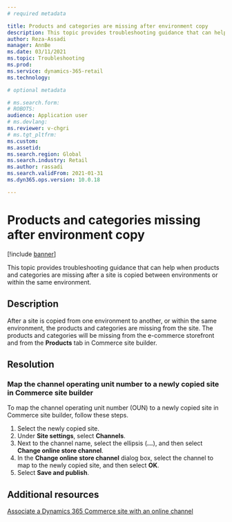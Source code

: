 ```yaml
---
# required metadata

title: Products and categories are missing after environment copy
description: This topic provides troubleshooting guidance that can help when products and categories are missing after a site is copied between environments or within the same environment.
author: Reza-Assadi
manager: AnnBe
ms.date: 03/11/2021
ms.topic: Troubleshooting
ms.prod: 
ms.service: dynamics-365-retail
ms.technology: 

# optional metadata

# ms.search.form: 
# ROBOTS: 
audience: Application user
# ms.devlang: 
ms.reviewer: v-chgri
# ms.tgt_pltfrm: 
ms.custom: 
ms.assetid: 
ms.search.region: Global
ms.search.industry: Retail
ms.author: rassadi
ms.search.validFrom: 2021-01-31
ms.dyn365.ops.version: 10.0.18

---
```


# Products and categories missing after environment copy

[!include [banner](../../includes/banner.md)]

This topic provides troubleshooting guidance that can help when products and categories are missing after a site is copied between environments or within the same environment.

## Description

After a site is copied from one environment to another, or within the same environment, the products and categories are missing from the site. The products and categories will be missing from the e-commerce storefront and from the **Products** tab in Commerce site builder.

## Resolution

### Map the channel operating unit number to a newly copied site in Commerce site builder

To map the channel operating unit number (OUN) to a newly copied site in Commerce site builder, follow these steps.

1. Select the newly copied site.
1. Under **Site settings**, select **Channels**.
1. Next to the channel name, select the ellipsis (**...**), and then select **Change online store channel**.
1. In the **Change online store channel** dialog box, select the channel to map to the newly copied site, and then select **OK**.
1. Select **Save and publish**.

## Additional resources

[Associate a Dynamics 365 Commerce site with an online channel](../associate-site-online-store.md)
